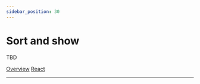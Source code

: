 ```yaml
---
sidebar_position: 30
---
```


# Sort and show

TBD

<a href='./index.md'> Overview</a>
<a href='./react.md'> React</a>
__________________________________________________________________________________